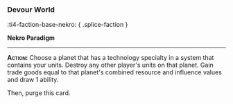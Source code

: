 ### **Devour World**
:ti4-faction-base-nekro:
{ .splice-faction }

**Nekro Paradigm**

---

**<span style="font-variant:small-caps;">Action</span>:** Choose a planet that has a technology specialty in a system that contains your units.
Destroy any other player's units on that planet.
Gain trade goods equal to that planet's combined resource and influence values and draw 1 ability.

Then, purge this card.
